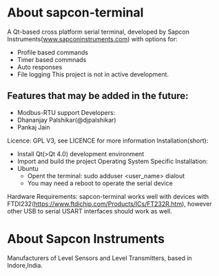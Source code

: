 # About sapcon-terminal
A Qt-based cross platform serial terminal, developed by Sapcon Instruments(www.sapconinstruments.com) with options for:
* Profile based commands
* Timer based commnads
* Auto responses
* File logging
This project is not in active development.

## Features that may be added in the future:

* Modbus-RTU support
Developers:
* Dhananjay Palshikar(@djpalshikar)
* Pankaj Jain

Licence: GPL V3, see LICENCE for more information
Installation(short):
   * Install Qt(>Qt 4.0) development environment 
   * Import and build the project
 Operating System Specific Installation:
   * Ubuntu
      - Opent the terminal:
         sudo adduser <user_name> dialout
      - You may need a reboot to operate the serial device

Hardware Requirements:
   sapcon-terminal works well with devices with FTDI232(https://www.ftdichip.com/Products/ICs/FT232R.htm),
   however other USB to serial USART interfaces should work as well.
# About Sapcon Instruments
Manufacturers of Level Sensors and Level Transmitters, based in Indore,India. 
